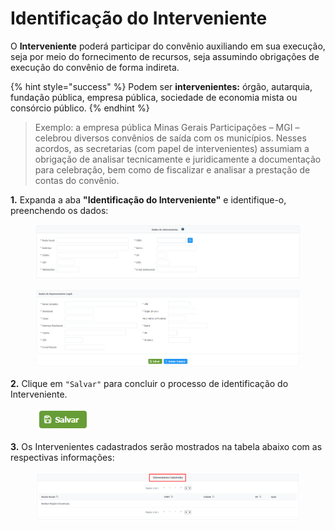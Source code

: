 # Identificação do Interveniente

O **Interveniente** poderá participar do convênio auxiliando em sua execução, seja por meio do fornecimento de recursos, seja assumindo obrigações de execução do convênio de forma indireta.

{% hint style="success" %}
Podem ser **intervenientes:** órgão, autarquia, fundação pública, empresa pública, sociedade de economia mista ou consórcio público.
{% endhint %}

> Exemplo: a empresa pública Minas Gerais Participações – MGI – celebrou diversos convênios de saída com os municípios. Nesses acordos, as secretarias (com papel de intervenientes) assumiam a obrigação de analisar tecnicamente e juridicamente a documentação para celebração, bem como de fiscalizar e analisar a prestação de contas do convênio.

**1.** Expanda a aba **"Identificação do Interveniente"** e identifique-o, preenchendo os dados:

<figure><img src="../../../.gitbook/assets/image (240).png" alt=""><figcaption></figcaption></figure>

<figure><img src="../../../.gitbook/assets/image (267).png" alt=""><figcaption></figcaption></figure>

**2.** Clique em `"Salvar"` para concluir o processo de identificação do Interveniente.

<figure><img src="../../../.gitbook/assets/image (159).png" alt=""><figcaption></figcaption></figure>

**3.** Os Intervenientes cadastrados serão mostrados na tabela abaixo com as respectivas informações:

<figure><img src="../../../.gitbook/assets/image (256).png" alt=""><figcaption></figcaption></figure>
